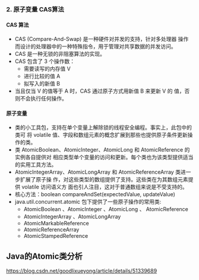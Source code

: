 ### 2.   原子变量 CAS算法 

#### CAS 算法

- CAS (Compare-And-Swap) 是一种硬件对并发的支持，针对多处理器 操作而设计的处理器中的一种特殊指令，用于管理对共享数据的并发访问。 
- CAS 是一种无锁的非阻塞算法的实现。 
- CAS 包含了 3 个操作数：
  - 需要读写的内存值 V 
  - 进行比较的值 A 
  - 拟写入的新值 B 
- 当且仅当 V 的值等于 A 时，CAS 通过原子方式用新值 B 来更新 V 的 值，否则不会执行任何操作。 



#### 原子变量 

- 类的小工具包，支持在单个变量上解除锁的线程安全编程。事实上，此包中的类可 将 volatile 值、字段和数组元素的概念扩展到那些也提供原子条件更新操作的类。 
- 类 AtomicBoolean、AtomicInteger、AtomicLong 和 AtomicReference 的实例各自提供对 相应类型单个变量的访问和更新。每个类也为该类型提供适当的实用工具方法。 
- AtomicIntegerArray、AtomicLongArray 和 AtomicReferenceArray 类进一步扩展了原子操 作，对这些类型的数组提供了支持。这些类在为其数组元素提供 volatile 访问语义方 面也引人注目，这对于普通数组来说是不受支持的。 
- 核心方法：boolean compareAndSet(expectedValue, updateValue) 
- java.util.concurrent.atomic 包下提供了一些原子操作的常用类:
  - AtomicBoolean 、AtomicInteger 、AtomicLong 、 AtomicReference 
  - AtomicIntegerArray 、AtomicLongArray 
  - AtomicMarkableReference 
  - AtomicReferenceArray 
  - AtomicStampedReference 



##  Java的Atomic类分析

https://blog.csdn.net/goodlixueyong/article/details/51339689